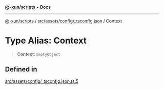 [**@-xun/scripts**](../../../../../README.md) • **Docs**

***

[@-xun/scripts](../../../../../README.md) / [src/assets/config/\_tsconfig.json](../README.md) / Context

# Type Alias: Context

> **Context**: `EmptyObject`

## Defined in

[src/assets/config/\_tsconfig.json.ts:5](https://github.com/Xunnamius/xscripts/blob/df637b64db981c14c22a425e27a52a97500c0199/src/assets/config/_tsconfig.json.ts#L5)

